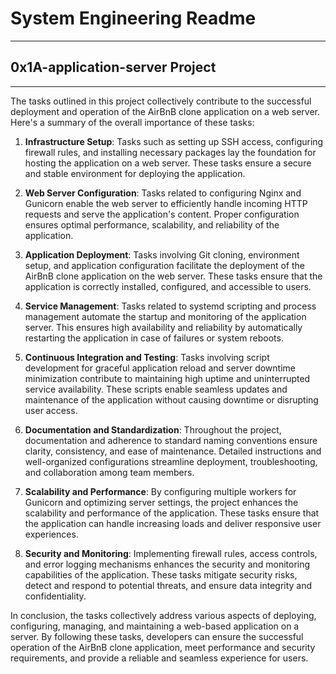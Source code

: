 # System Engineering Readme
---

## 0x1A-application-server Project
---
The tasks outlined in this project collectively contribute to the successful deployment and operation of the AirBnB clone application on a web server. Here's a summary of the overall importance of these tasks:

1. **Infrastructure Setup**: Tasks such as setting up SSH access, configuring firewall rules, and installing necessary packages lay the foundation for hosting the application on a web server. These tasks ensure a secure and stable environment for deploying the application.

2. **Web Server Configuration**: Tasks related to configuring Nginx and Gunicorn enable the web server to efficiently handle incoming HTTP requests and serve the application's content. Proper configuration ensures optimal performance, scalability, and reliability of the application.

3. **Application Deployment**: Tasks involving Git cloning, environment setup, and application configuration facilitate the deployment of the AirBnB clone application on the web server. These tasks ensure that the application is correctly installed, configured, and accessible to users.

4. **Service Management**: Tasks related to systemd scripting and process management automate the startup and monitoring of the application server. This ensures high availability and reliability by automatically restarting the application in case of failures or system reboots.

5. **Continuous Integration and Testing**: Tasks involving script development for graceful application reload and server downtime minimization contribute to maintaining high uptime and uninterrupted service availability. These scripts enable seamless updates and maintenance of the application without causing downtime or disrupting user access.

6. **Documentation and Standardization**: Throughout the project, documentation and adherence to standard naming conventions ensure clarity, consistency, and ease of maintenance. Detailed instructions and well-organized configurations streamline deployment, troubleshooting, and collaboration among team members.

7. **Scalability and Performance**: By configuring multiple workers for Gunicorn and optimizing server settings, the project enhances the scalability and performance of the application. These tasks ensure that the application can handle increasing loads and deliver responsive user experiences.

8. **Security and Monitoring**: Implementing firewall rules, access controls, and error logging mechanisms enhances the security and monitoring capabilities of the application. These tasks mitigate security risks, detect and respond to potential threats, and ensure data integrity and confidentiality.

In conclusion, the tasks collectively address various aspects of deploying, configuring, managing, and maintaining a web-based application on a server. By following these tasks, developers can ensure the successful operation of the AirBnB clone application, meet performance and security requirements, and provide a reliable and seamless experience for users.
